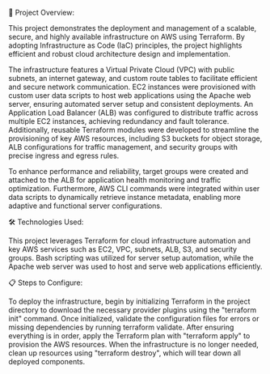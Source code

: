 🚀 Project Overview:

This project demonstrates the deployment and management of a scalable, secure, and highly available infrastructure on AWS using Terraform. By adopting Infrastructure as Code (IaC) principles, the project highlights efficient and robust cloud architecture design and implementation.

The infrastructure features a Virtual Private Cloud (VPC) with public subnets, an internet gateway, and custom route tables to facilitate efficient and secure network communication. EC2 instances were provisioned with custom user data scripts to host web applications using the Apache web server, ensuring automated server setup and consistent deployments. An Application Load Balancer (ALB) was configured to distribute traffic across multiple EC2 instances, achieving redundancy and fault tolerance. Additionally, reusable Terraform modules were developed to streamline the provisioning of key AWS resources, including S3 buckets for object storage, ALB configurations for traffic management, and security groups with precise ingress and egress rules.

To enhance performance and reliability, target groups were created and attached to the ALB for application health monitoring and traffic optimization. Furthermore, AWS CLI commands were integrated within user data scripts to dynamically retrieve instance metadata, enabling more adaptive and functional server configurations.

🛠️ Technologies Used:

This project leverages Terraform for cloud infrastructure automation and key AWS services such as EC2, VPC, subnets, ALB, S3, and security groups. Bash scripting was utilized for server setup automation, while the Apache web server was used to host and serve web applications efficiently.

📋 Steps to Configure:

To deploy the infrastructure, begin by initializing Terraform in the project directory to download the necessary provider plugins using the "terraform init" command. Once initialized, validate the configuration files for errors or missing dependencies by running terraform validate. After ensuring everything is in order, apply the Terraform plan with "terraform apply" to provision the AWS resources. When the infrastructure is no longer needed, clean up resources using "terraform destroy", which will tear down all deployed components.

